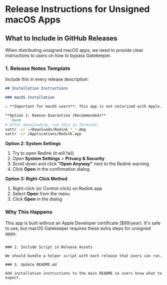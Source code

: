 # Release Instructions for Unsigned macOS Apps

## What to Include in GitHub Releases

When distributing unsigned macOS apps, we need to provide clear instructions to users on how to bypass Gatekeeper.

### 1. Release Notes Template

Include this in every release description:

```markdown
## Installation Instructions

### macOS Installation

⚠️ **Important for macOS users**: This app is not notarized with Apple. You'll see a "damaged" error on first launch.

**Option 1: Remove Quarantine (Recommended)**
```bash
# After downloading, run this in Terminal:
xattr -cr ~/Downloads/Redink_*_*.dmg
xattr -cr /Applications/Redink.app
```

**Option 2: System Settings**
1. Try to open Redink (it will fail)
2. Open **System Settings** > **Privacy & Security**
3. Scroll down and click **"Open Anyway"** next to the Redink warning
4. Click **Open** in the confirmation dialog

**Option 3: Right-Click Method**
1. Right-click (or Control-click) on Redink.app
2. Select **Open** from the menu
3. Click **Open** in the dialog

### Why This Happens
This app is built without an Apple Developer certificate ($99/year). It's safe to use, but macOS Gatekeeper requires these extra steps for unsigned apps.
```

### 2. Include Script in Release Assets

We should bundle a helper script with each release that users can run.

### 3. Update README.md

Add installation instructions to the main README so users know what to expect.

